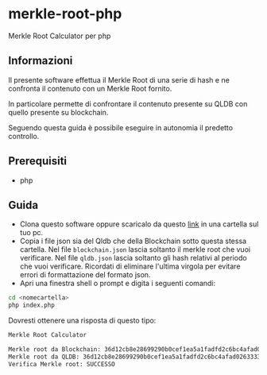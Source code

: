 # merkle-root-php
Merkle Root Calculator per php

## Informazioni
Il presente software effettua il Merkle Root di una serie di hash e ne confronta il contenuto con un Merkle Root fornito.

In particolare permette di confrontare il contenuto presente su QLDB con quello presente su blockchain.

Seguendo questa guida è possibile eseguire in autonomia il predetto controllo. 


## Prerequisiti

- php


## Guida

- Clona questo software oppure scaricalo da questo <a href="https://github.com/jambtc/merkle-root-php/releases/tag/v1.1">link</a> in una cartella sul tuo pc.
- Copia i file json sia del Qldb che della Blockchain sotto questa stessa cartella. Nel file `blockchain.json` lascia soltanto il merkle root che vuoi verificare. Nel file `qldb.json` lascia soltanto gli hash relativi al periodo che vuoi verificare. Ricordati di eliminare l'ultima virgola per evitare errori di formattazione del formato json.
- Apri una finestra shell o prompt e digita i seguenti comandi:

```bash
cd <nomecartella>
php index.php
```

Dovresti ottenere una risposta di questo tipo:

```bash
Merkle Root Calculator

Merkle root da Blockchain: 36d12cb8e28699290b0cef1ea5a1fadfd2c6bc4afad02633330e86b197b61884
Merkle root da QLDB: 36d12cb8e28699290b0cef1ea5a1fadfd2c6bc4afad02633330e86b197b61884
Verifica Merkle root: SUCCESSO
```
